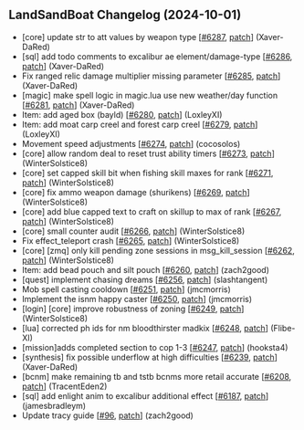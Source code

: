 ## LandSandBoat Changelog (2024-10-01)
- [core] update str to att values by weapon type [[#6287](https://github.com/LandSandBoat/server/pull/6287), [patch](https://github.com/LandSandBoat/server/pull/6287.patch)] (Xaver-DaRed)
- [sql] add todo comments to excalibur ae element/damage-type [[#6286](https://github.com/LandSandBoat/server/pull/6286), [patch](https://github.com/LandSandBoat/server/pull/6286.patch)] (Xaver-DaRed)
- Fix ranged relic damage multiplier missing parameter [[#6285](https://github.com/LandSandBoat/server/pull/6285), [patch](https://github.com/LandSandBoat/server/pull/6285.patch)] (Xaver-DaRed)
- [magic] make spell logic in magic.lua use new weather/day function [[#6281](https://github.com/LandSandBoat/server/pull/6281), [patch](https://github.com/LandSandBoat/server/pull/6281.patch)] (Xaver-DaRed)
- Item: add aged box (bayld) [[#6280](https://github.com/LandSandBoat/server/pull/6280), [patch](https://github.com/LandSandBoat/server/pull/6280.patch)] (LoxleyXI)
- Item: add moat carp creel and forest carp creel [[#6279](https://github.com/LandSandBoat/server/pull/6279), [patch](https://github.com/LandSandBoat/server/pull/6279.patch)] (LoxleyXI)
- Movement speed adjustments [[#6274](https://github.com/LandSandBoat/server/pull/6274), [patch](https://github.com/LandSandBoat/server/pull/6274.patch)] (cocosolos)
- [core] allow random deal to reset trust ability timers [[#6273](https://github.com/LandSandBoat/server/pull/6273), [patch](https://github.com/LandSandBoat/server/pull/6273.patch)] (WinterSolstice8)
- [core] set capped skill bit when fishing skill maxes for rank [[#6271](https://github.com/LandSandBoat/server/pull/6271), [patch](https://github.com/LandSandBoat/server/pull/6271.patch)] (WinterSolstice8)
- [core] fix ammo weapon damage (shurikens) [[#6269](https://github.com/LandSandBoat/server/pull/6269), [patch](https://github.com/LandSandBoat/server/pull/6269.patch)] (WinterSolstice8)
- [core] add blue capped text to craft on skillup to max of rank [[#6267](https://github.com/LandSandBoat/server/pull/6267), [patch](https://github.com/LandSandBoat/server/pull/6267.patch)] (WinterSolstice8)
- [core] small counter audit [[#6266](https://github.com/LandSandBoat/server/pull/6266), [patch](https://github.com/LandSandBoat/server/pull/6266.patch)] (WinterSolstice8)
- Fix effect_teleport crash [[#6265](https://github.com/LandSandBoat/server/pull/6265), [patch](https://github.com/LandSandBoat/server/pull/6265.patch)] (WinterSolstice8)
- [core] [zmq] only kill pending zone sessions in msg_kill_session [[#6262](https://github.com/LandSandBoat/server/pull/6262), [patch](https://github.com/LandSandBoat/server/pull/6262.patch)] (WinterSolstice8)
- Item: add bead pouch and silt pouch [[#6260](https://github.com/LandSandBoat/server/pull/6260), [patch](https://github.com/LandSandBoat/server/pull/6260.patch)] (zach2good)
- [quest] implement chasing dreams [[#6256](https://github.com/LandSandBoat/server/pull/6256), [patch](https://github.com/LandSandBoat/server/pull/6256.patch)] (slashtangent)
- Mob spell casting cooldown [[#6251](https://github.com/LandSandBoat/server/pull/6251), [patch](https://github.com/LandSandBoat/server/pull/6251.patch)] (jmcmorris)
- Implement the isnm happy caster [[#6250](https://github.com/LandSandBoat/server/pull/6250), [patch](https://github.com/LandSandBoat/server/pull/6250.patch)] (jmcmorris)
- [login] [core] improve robustness of zoning [[#6249](https://github.com/LandSandBoat/server/pull/6249), [patch](https://github.com/LandSandBoat/server/pull/6249.patch)] (WinterSolstice8)
- [lua] corrected ph ids for nm bloodthirster madkix [[#6248](https://github.com/LandSandBoat/server/pull/6248), [patch](https://github.com/LandSandBoat/server/pull/6248.patch)] (Flibe-XI)
- [mission]adds completed section to cop 1-3 [[#6247](https://github.com/LandSandBoat/server/pull/6247), [patch](https://github.com/LandSandBoat/server/pull/6247.patch)] (hooksta4)
- [synthesis] fix possible underflow at high difficulties [[#6239](https://github.com/LandSandBoat/server/pull/6239), [patch](https://github.com/LandSandBoat/server/pull/6239.patch)] (Xaver-DaRed)
- [bcnm] make remaining tb and tstb bcnms more retail accurate [[#6208](https://github.com/LandSandBoat/server/pull/6208), [patch](https://github.com/LandSandBoat/server/pull/6208.patch)] (TracentEden2)
- [sql] add enlight anim to excalibur additional effect [[#6187](https://github.com/LandSandBoat/server/pull/6187), [patch](https://github.com/LandSandBoat/server/pull/6187.patch)] (jamesbradleym)
- Update tracy guide [[#96](https://github.com/LandSandBoat/lsb-wiki/pull/96), [patch](https://github.com/LandSandBoat/lsb-wiki/pull/96.patch)] (zach2good)
